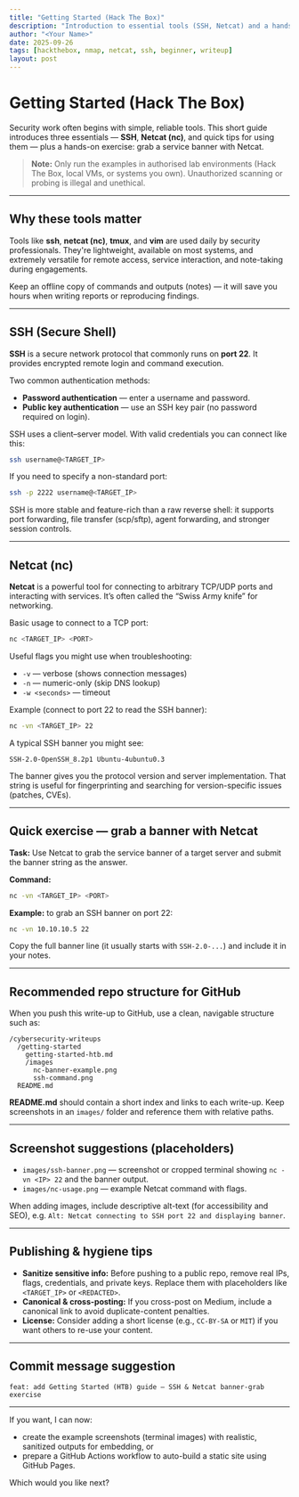 ```yaml
---
title: "Getting Started (Hack The Box)"
description: "Introduction to essential tools (SSH, Netcat) and a hands-on banner-grabbing exercise using Netcat. Ready for GitHub: markdown, screenshots, and notes."
author: "<Your Name>"
date: 2025-09-26
tags: [hackthebox, nmap, netcat, ssh, beginner, writeup]
layout: post
---
```


# Getting Started (Hack The Box)

Security work often begins with simple, reliable tools. This short guide introduces three essentials — **SSH**, **Netcat (nc)**, and quick tips for using them — plus a hands-on exercise: grab a service banner with Netcat.

> **Note:** Only run the examples in authorised lab environments (Hack The Box, local VMs, or systems you own). Unauthorized scanning or probing is illegal and unethical.

---

## Why these tools matter

Tools like **ssh**, **netcat (nc)**, **tmux**, and **vim** are used daily by security professionals. They're lightweight, available on most systems, and extremely versatile for remote access, service interaction, and note-taking during engagements.

Keep an offline copy of commands and outputs (notes) — it will save you hours when writing reports or reproducing findings.

---

## SSH (Secure Shell)

**SSH** is a secure network protocol that commonly runs on **port 22**. It provides encrypted remote login and command execution.

Two common authentication methods:

- **Password authentication** — enter a username and password.
- **Public key authentication** — use an SSH key pair (no password required on login).

SSH uses a client–server model. With valid credentials you can connect like this:

```bash
ssh username@<TARGET_IP>
```

If you need to specify a non-standard port:

```bash
ssh -p 2222 username@<TARGET_IP>
```

SSH is more stable and feature-rich than a raw reverse shell: it supports port forwarding, file transfer (scp/sftp), agent forwarding, and stronger session controls.

---

## Netcat (nc)

**Netcat** is a powerful tool for connecting to arbitrary TCP/UDP ports and interacting with services. It’s often called the “Swiss Army knife” for networking.

Basic usage to connect to a TCP port:

```bash
nc <TARGET_IP> <PORT>
```

Useful flags you might use when troubleshooting:

- `-v` — verbose (shows connection messages)
- `-n` — numeric-only (skip DNS lookup)
- `-w <seconds>` — timeout

Example (connect to port 22 to read the SSH banner):

```bash
nc -vn <TARGET_IP> 22
```

A typical SSH banner you might see:

```
SSH-2.0-OpenSSH_8.2p1 Ubuntu-4ubuntu0.3
```

The banner gives you the protocol version and server implementation. That string is useful for fingerprinting and searching for version-specific issues (patches, CVEs).

---

## Quick exercise — grab a banner with Netcat

**Task:** Use Netcat to grab the service banner of a target server and submit the banner string as the answer.

**Command:**

```bash
nc -vn <TARGET_IP> <PORT>
```

**Example:** to grab an SSH banner on port 22:

```bash
nc -vn 10.10.10.5 22
```

Copy the full banner line (it usually starts with `SSH-2.0-...`) and include it in your notes.

---

## Recommended repo structure for GitHub

When you push this write-up to GitHub, use a clean, navigable structure such as:

```
/cybersecurity-writeups
  /getting-started
    getting-started-htb.md
    /images
      nc-banner-example.png
      ssh-command.png
  README.md
```

**README.md** should contain a short index and links to each write-up. Keep screenshots in an `images/` folder and reference them with relative paths.

---

## Screenshot suggestions (placeholders)

- `images/ssh-banner.png` — screenshot or cropped terminal showing `nc -vn <IP> 22` and the banner output.
- `images/nc-usage.png` — example Netcat command with flags.

When adding images, include descriptive alt-text (for accessibility and SEO), e.g. `Alt: Netcat connecting to SSH port 22 and displaying banner`.

---

## Publishing & hygiene tips

- **Sanitize sensitive info:** Before pushing to a public repo, remove real IPs, flags, credentials, and private keys. Replace them with placeholders like `<TARGET_IP>` or `<REDACTED>`.
- **Canonical & cross-posting:** If you cross-post on Medium, include a canonical link to avoid duplicate-content penalties.
- **License:** Consider adding a short license (e.g., `CC-BY-SA` or `MIT`) if you want others to re-use your content.

---

## Commit message suggestion

```
feat: add Getting Started (HTB) guide — SSH & Netcat banner-grab exercise
```

---

If you want, I can now:

- create the example screenshots (terminal images) with realistic, sanitized outputs for embedding, or
- prepare a GitHub Actions workflow to auto-build a static site using GitHub Pages.

Which would you like next?
